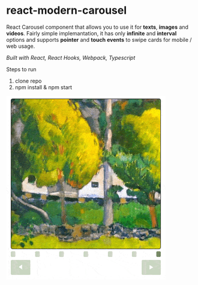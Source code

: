# react-modern-carousel

React Carousel component that allows you to use it for **texts**, **images** and **videos**.
Fairly simple implemantation, it has only **infinite** and **interval** options and supports **pointer** and **touch events** to swipe cards for mobile / web usage.

*Built with React, React Hooks, Webpack, Typescript*

Steps to run
1. clone repo
2. npm install & npm start

![Demo](demo/react-modern-carousel-demo.gif)